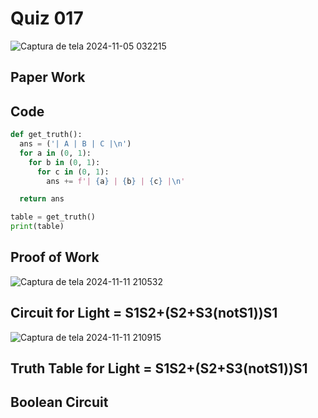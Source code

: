 # Quiz 017

![Captura de tela 2024-11-05 032215](https://github.com/user-attachments/assets/8b2ba739-ef6b-4b10-8a8a-a28051fb566a)

## Paper Work


## Code

```py
def get_truth():
  ans = ('| A | B | C |\n')
  for a in (0, 1):
    for b in (0, 1):
      for c in (0, 1):
        ans += f'| {a} | {b} | {c} |\n'

  return ans

table = get_truth()
print(table)
```

## Proof of Work

![Captura de tela 2024-11-11 210532](https://github.com/user-attachments/assets/a54b5ed4-a960-4182-b126-7245eb9c668c)

## Circuit for Light = S1S2+(S2+S3(notS1))S1 

![Captura de tela 2024-11-11 210915](https://github.com/user-attachments/assets/10d02148-4515-44e7-b9b6-df8f3eb3fca0)


## Truth Table for Light = S1S2+(S2+S3(notS1))S1 


## Boolean Circuit


